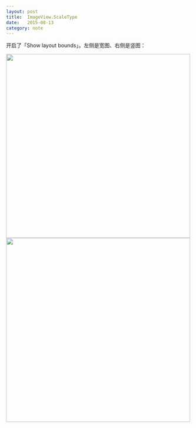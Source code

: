 ```yaml
---
layout: post
title:  ImageView.ScaleType 
date:   2015-08-13
category: note
---
```


开启了「Show layout bounds」。左侧是宽图、右侧是竖图：

<img src="/images/2015-08-13/scaleTypeHorizontal.png"  width="500"/>
<img src="/images/2015-08-13/scaleTypeVertical.png"  width="500"/>

